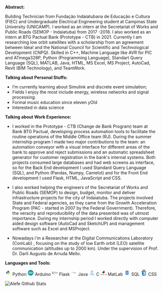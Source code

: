 **Abstract:** 

Building Technician from Fundação Indaiatubana de Educação e Cultura (FIEC) and Undergraduate Electrical Engineering student at Campinas State University (UNICAMP). I worked as an intern at the Secretariat of Works and Public Roads (SEMOP - Indaiatuba) from 2017 -2018. I also worked as an intern at BTG Pactual Bank (Prototype - CTB) in 2021. Currently I am researching low orbit satellites with a scholarship from an agreement between Idea! and the National Council for Scientific and Technological Development (CNPQ). Skilled in C++, Machine Language like AVR for PIC and ATmega328P, Python (Programming Language), Standart Query Language (SQL), MATLAB, Java, HTML, MS Excel, MS Project, AutoCad, Revit (BIM Technology), and TeamWork.

**Talking about Personal Stuffs:** 

- I’m currently learning about Simulink and discrete event simulation;
- Fields I enjoy the most include energy, wireless networks and signal processing.
- Formal music education since eleven yOld
- Interested in data science 

**Talking about Work Experience:** 

- I worked in the Prototype - CTB (Change de Bank Program) team at Bank BTG Pactual, developing process automation tools to facilitate the routine operations of the Middle Office team (RJ). During the summer internship program I made two major contributions to the team: an automation conveyor with a visual interface for different areas of the bank to approve and reject submissions and an automatic spreadsheet generator for customer registration in the bank's internal systems. Both projects consumed large databases and had web screens as interface, so for the Back End development I used Standard Query Language (SQL), and Python (Pandas, Numpy, Camelot) and for the Front End development I used Flask, HTML, JavaScript and CSS.

- I also worked helping the engineers of the Secretariat of Works and Public Roads (SEMOP) to design, budget, monitor and deliver infrastructure projects for the city of Indaiatuba. The projects involved State and Federal agencies, as they came from the Growth Acceleration Program (PAC - started in 2007 by the Federal Government). Therefore, the veracity and reproducibility of the data presented was of utmost importance. During my internship period I worked directly with computer aided design software (AutoCad and SketchUP) and management software such as Excel and MSProject.

- Nowadays i'm a Researcher at the Digital Communications Laboratory (ComLab) , focusing on the study of low
Earth orbit (LEO) satellite communication (altitudes up to 2000 km). Under the supervision of Prof. Dr. Darli Augusto de Arruda Mello.

**Languages and Tools:**

<code><img height="20" src="https://raw.githubusercontent.com/github/explore/80688e429a7d4ef2fca1e82350fe8e3517d3494d/topics/python/python.png"></code> Python
<code><img height="20" src="https://raw.githubusercontent.com/github/explore/80688e429a7d4ef2fca1e82350fe8e3517d3494d/topics/arduino/arduino.png"></code> Arduino
<code><img height="20" src="https://raw.githubusercontent.com/github/explore/80688e429a7d4ef2fca1e82350fe8e3517d3494d/topics/flask/flask.png"></code> Flask
<code><img height="20" src="https://raw.githubusercontent.com/github/explore/80688e429a7d4ef2fca1e82350fe8e3517d3494d/topics/java/java.png"></code> Java
<code><img height="20" src="https://raw.githubusercontent.com/github/explore/80688e429a7d4ef2fca1e82350fe8e3517d3494d/topics/c/c.png"></code> C
<code><img height="20" src="https://raw.githubusercontent.com/github/explore/80688e429a7d4ef2fca1e82350fe8e3517d3494d/topics/matlab/matlab.png"></code> MatLab
<code><img height="20" src="https://raw.githubusercontent.com/github/explore/80688e429a7d4ef2fca1e82350fe8e3517d3494d/topics/sql/sql.png"></code> SQL
<code><img height="20" src="https://raw.githubusercontent.com/github/explore/80688e429a7d4ef2fca1e82350fe8e3517d3494d/topics/css/css.png"></code> CSS



![Alefe Github Stats](https://github-readme-stats.vercel.app/api?username=AlefeTiago&show_icons=true&theme=dracula)
